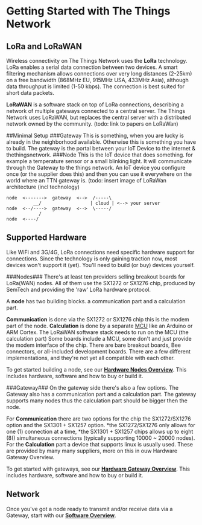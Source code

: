 # Getting Started with The Things Network

## LoRa and LoRaWAN
Wireless connectivity on The Things Network uses the
**LoRa** technology. LoRa enables a serial data connection
between two devices. A smart filtering mechanism allows
connections over very long distances (2-25km) on a free
bandwidth (868MHz EU, 915MHz USA, 433MHz Asia), although
data throughput is limited (1-50 kbps). The connection is
best suited for short data packets.

**LoRaWAN** is a software stack on top of LoRa connections,
describing a network of multiple gateways connected to a
central server. The Things Network uses LoRaWAN, but replaces
the central server with a distributed network owned by the
community.
(todo: link to papers on LoRaWan)

##Minimal Setup
###Gateway
This is something, when you are lucky is already in the neighborhood available. Otherwise this is something you have to build. The gateway is the portal between your IoT Device to the internet & thethingsnetwork.
###Node
This is the IoT device that does something. for example a temperature sensor or a small blinking light. It will communicate through the Gateway to the things network. An IoT device you configure once (or the supplier does this) and then you can use it everywhere on the world where an TTN gateway is.
(todo: insert image of LoRaWan architecture (incl technology)

    node  <------->  gateway  <-->  /-----\
              __/                  | cloud | <--> your server
    node  <--/---->  gateway  <-->  \-----/
                /
    node  <----/

## Supported Hardware
Like WiFi and 3G/4G, LoRa connections need specific hardware
support for connections. Since the technology is only gaining
traction now, most devices won't support it (yet). You'll need
to build (or buy) devices yourself.

###Nodes###
There's at least ten providers selling breakout boards for
LoRa(WAN) nodes. All of them use the SX1272 or SX1276 chip,
produced by SemTech and providing the 'raw' LoRa hardware
protocol. 

A **node** has two building blocks. a communication part and a calculation part. 

**Communication** is done via the SX1272 or SX1276 chip this is the modem part of the node. 
**Calculation** is done by a separate [MCU](https://www.quora.com/What-is-the-difference-between-a-microprocessor-and-microcontroller) like  an Arduino or ARM Cortex.
The LoRaWAN software stack needs to run on the MCU (the calculation part)
Some boards include a MCU, some don't and just provide the modem interface of the chip. 
There are bare breakout boards, Bee connectors, or all-included development boards. There are a few different implementations, and they're not yet all compatible with each other.

To get started building a node, see our **[Hardware Nodes Overview](Hardware/OverviewNodes)**.
This includes hardware, software and how to buy or build it.

###Gateway###
On the gateway side there's also a few options. 
The Gateway also has a communication part and a calculation part. 
The gateway supports many nodes thus the calculation part should be bigger then the node.

For **Communication** there are two options for the chip the SX1272/SX1276 option and the SX1301 + SX1257 option.
*the SX1272/SX1276 only allows for one (1) connection at a time,
*the SX1301 + SX1257 chips allows up to eight (8() simultaneous connections (typically supporting 10000 ~ 20000 nodes).
For the **Calculation** part a device that supports linux is usually used. These are provided by many many suppliers, more on this in ouw Hardware Gateway Overview.

To get started with gateways, see our **[Hardware Gateway Overview](Hardware/OverviewGateways)**.
This includes hardware, software and how to buy or build it.

## Network
Once you've got a node ready to transmit and/or receive data via a Gateway,
start with our **[Software Overview](Software/Overview)**.
